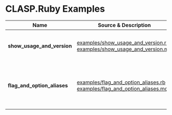 # CLASP.Ruby Examples

|Name|Source & Description|Summary|
|---|---|---|
|**show_usage_and_version**|[examples/show_usage_and_version.rb](/examples/show_usage_and_version.rb)<br/>[examples/show_usage_and_version.md](/examples/show_usage_and_version.md)|Simple example supporting ```--help``` and ```--version```|
|**flag_and_option_aliases**|[examples/flag_and_option_aliases.rb](/examples/flag_and_option_aliases.rb)<br/>[examples/flag_and_option_aliases.md](/examples/flag_and_option_aliases.md)|Example illustrating various kinds of *flag* and *option* aliases|

